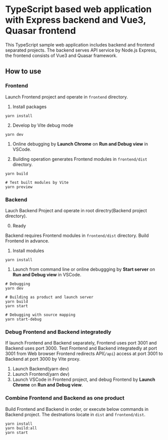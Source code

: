 # TypeScript based web application with Express backend and Vue3, Quasar frontend

This TypeScript sample web application includes backend and frontend separated projects.
The backend serves API service by Node.js Express, the frontend consists of Vue3 and Quasar framework.

## How to use

### Frontend

Launch Frontend project and operate in `frontend` directory.

1. Install packages

```
yarn install
```

2. Develop by Vite debug mode

```
yarn dev
```

1. Online debugging by **Launch Chrome** on **Run and Debug view** in VSCode.

2. Building operation generates Frontend modules in `frontend/dist` directory.

```
yarn build

# Test built modules by Vite
yarn preview
```

### Backend

Lauch Backend Project and operate in root directry(Backend project directory).

0. Ready

Backend requires Frontend modules in `frontend/dist` directory.
Build Frontend in advance.

1. Install modules

```
yarn install
```

1. Launch from command line or online debuggging by **Start server** on **Run and Debug view** in VSCode.

```
# Debugging
yarn dev

# Building as product and launch server
yarn build
yarn start

# Debugging with source mapping
yarn start-debug
```

### Debug Frontend and Backend integratedly

If launch Frontend and Backend separately, Frontend uses port 3001 and Backend uses port 3000.
Test Frontend and Backend integratedly at port 3001 from Web browser
Frontend redirects API(`/api`) access at port 3001 to Backend at port 3000 by Vite proxy.

1. Launch Backend(yarn dev)
2. Launch Frontend(yarn dev)
3. Launch VSCode in Frontend project, and debug Frontend by **Launch Chrome** on **Run and Debug view**.

### Combine Frontend and Backend as one product

Build Frontend and Backend in order, or execute below commands in Backend project.
The destnations locate in `dist` and `frontend/dist`.

```
yarn install
yarn build:all
yarn start
```
